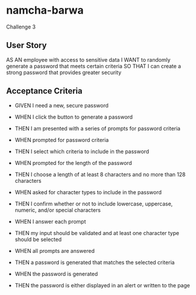 # namcha-barwa
Challenge 3

## User Story

AS AN employee with access to sensitive data
I WANT to randomly generate a password that meets certain criteria
SO THAT I can create a strong password that provides greater security

## Acceptance Criteria

- GIVEN I need a new, secure password

- WHEN I click the button to generate a password
- THEN I am presented with a series of prompts for password criteria

- WHEN prompted for password criteria
- THEN I select which criteria to include in the password

- WHEN prompted for the length of the password
- THEN I choose a length of at least 8 characters and no more than 128 characters

- WHEN asked for character types to include in the password
- THEN I confirm whether or not to include lowercase, uppercase, numeric, and/or special characters

- WHEN I answer each prompt
- THEN my input should be validated and at least one character type should be selected

- WHEN all prompts are answered
- THEN a password is generated that matches the selected criteria

- WHEN the password is generated
- THEN the password is either displayed in an alert or written to the page
